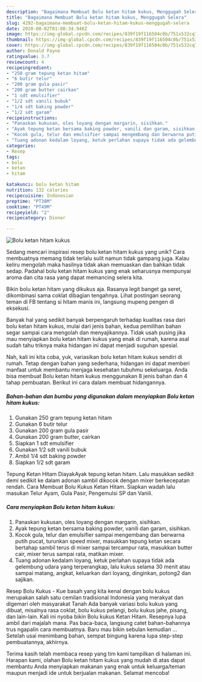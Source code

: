 ```yaml
---
description: "Bagaimana Membuat Bolu ketan hitam kukus, Menggugah Selera"
title: "Bagaimana Membuat Bolu ketan hitam kukus, Menggugah Selera"
slug: 4292-bagaimana-membuat-bolu-ketan-hitam-kukus-menggugah-selera
date: 2020-08-02T01:08:34.946Z
image: https://img-global.cpcdn.com/recipes/839f19f116504c0b/751x532cq70/bolu-ketan-hitam-kukus-foto-resep-utama.jpg
thumbnail: https://img-global.cpcdn.com/recipes/839f19f116504c0b/751x532cq70/bolu-ketan-hitam-kukus-foto-resep-utama.jpg
cover: https://img-global.cpcdn.com/recipes/839f19f116504c0b/751x532cq70/bolu-ketan-hitam-kukus-foto-resep-utama.jpg
author: Donald Payne
ratingvalue: 3.7
reviewcount: 4
recipeingredient:
- "250 gram tepung ketan hitam"
- "6 butir telur"
- "200 gram gula pasir"
- "200 gram butter cairkan"
- "1 sdt emulsifier"
- "1/2 sdt vanili bubuk"
- "1/4 sdt baking powder"
- "1/2 sdt garam"
recipeinstructions:
- "Panaskan kukusan, oles loyang dengan margarin, sisihkan."
- "Ayak tepung ketan bersama baking powder, vanili dan garam, sisihkan."
- "Kocok gula, telur dan emulsifier sampai mengembang dan berwarna putih pucat, turunkan speed mixer, masukkan tepung ketan secara bertahap sambil terus di mixer sampai tercampur rata, masukkan butter cair, mixer terus sampai rata, matikan mixer."
- "Tuang adonan kedalam loyang, ketuk perlahan supaya tidak ada gelembung udara yang terperangkap, lalu kukus selama 30 menit atau sampai matang, angkat, keluarkan dari loyang, dinginkan, potong2 dan sajikan."
categories:
- Resep
tags:
- bolu
- ketan
- hitam

katakunci: bolu ketan hitam 
nutrition: 132 calories
recipecuisine: Indonesian
preptime: "PT38M"
cooktime: "PT49M"
recipeyield: "2"
recipecategory: Dinner

---
```



![Bolu ketan hitam kukus](https://img-global.cpcdn.com/recipes/839f19f116504c0b/751x532cq70/bolu-ketan-hitam-kukus-foto-resep-utama.jpg)

Sedang mencari inspirasi resep bolu ketan hitam kukus yang unik? Cara membuatnya memang tidak terlalu sulit namun tidak gampang juga. Kalau keliru mengolah maka hasilnya tidak akan memuaskan dan bahkan tidak sedap. Padahal bolu ketan hitam kukus yang enak seharusnya mempunyai aroma dan cita rasa yang dapat memancing selera kita.

Bikin bolu ketan hitam yang dikukus aja. Rasanya legit banget ga seret, dikombinasi sama coklat dibagian tengahnya. Lihat postingan seorang teman di FB tentang si hitam manis ini, langsung mupeng pengen di eksekusi.

Banyak hal yang sedikit banyak berpengaruh terhadap kualitas rasa dari bolu ketan hitam kukus, mulai dari jenis bahan, kedua pemilihan bahan segar sampai cara mengolah dan menyajikannya. Tidak usah pusing jika mau menyiapkan bolu ketan hitam kukus yang enak di rumah, karena asal sudah tahu triknya maka hidangan ini dapat menjadi suguhan spesial.


Nah, kali ini kita coba, yuk, variasikan bolu ketan hitam kukus sendiri di rumah. Tetap dengan bahan yang sederhana, hidangan ini dapat memberi manfaat untuk membantu menjaga kesehatan tubuhmu sekeluarga. Anda bisa membuat Bolu ketan hitam kukus menggunakan 8 jenis bahan dan 4 tahap pembuatan. Berikut ini cara dalam membuat hidangannya.

<!--inarticleads1-->

##### Bahan-bahan dan bumbu yang digunakan dalam menyiapkan Bolu ketan hitam kukus:

1. Gunakan 250 gram tepung ketan hitam
1. Gunakan 6 butir telur
1. Gunakan 200 gram gula pasir
1. Gunakan 200 gram butter, cairkan
1. Siapkan 1 sdt emulsifier
1. Gunakan 1/2 sdt vanili bubuk
1. Ambil 1/4 sdt baking powder
1. Siapkan 1/2 sdt garam


Tepung Ketan Hitam DiayakAyak tepung ketan hitam. Lalu masukkan sedikit demi sedikit ke dalam adonan sambil dikocok dengan mixer berkecepatan rendah. Cara Membuat Bolu Kukus Ketan Hitam. Siapkan wadah lalu masukan Telur Ayam, Gula Pasir, Pengemulsi SP dan Vanili. 

<!--inarticleads2-->

##### Cara menyiapkan Bolu ketan hitam kukus:

1. Panaskan kukusan, oles loyang dengan margarin, sisihkan.
1. Ayak tepung ketan bersama baking powder, vanili dan garam, sisihkan.
1. Kocok gula, telur dan emulsifier sampai mengembang dan berwarna putih pucat, turunkan speed mixer, masukkan tepung ketan secara bertahap sambil terus di mixer sampai tercampur rata, masukkan butter cair, mixer terus sampai rata, matikan mixer.
1. Tuang adonan kedalam loyang, ketuk perlahan supaya tidak ada gelembung udara yang terperangkap, lalu kukus selama 30 menit atau sampai matang, angkat, keluarkan dari loyang, dinginkan, potong2 dan sajikan.


Resep Bolu Kukus - Kue basah yang kita kenal dengan bolu kukus merupakan salah satu cemilan tradisional Indonesia yang merakyat dan digemari oleh masyarakat Tanah Ada banyak variasi bolu kukus yang dibuat, misalnya rasa coklat, bolu kukus pelangi, bolu kukus jahe, pisang, dan lain-lain. Kali ini nyoba bikin Bolu kukus Ketan Hitam. Resepnya lupa ambil dari majalah mana. Pas baca-baca, langsung catet bahan-bahannya trus ngapalin cara membuatnya. Baru mau bikin sebulan kemudian … Setelah usai menimbang bahan, sempat bingung karena lupa step-step pembuatannya, akhirnya. 

Terima kasih telah membaca resep yang tim kami tampilkan di halaman ini. Harapan kami, olahan Bolu ketan hitam kukus yang mudah di atas dapat membantu Anda menyiapkan makanan yang enak untuk keluarga/teman maupun menjadi ide untuk berjualan makanan. Selamat mencoba!
